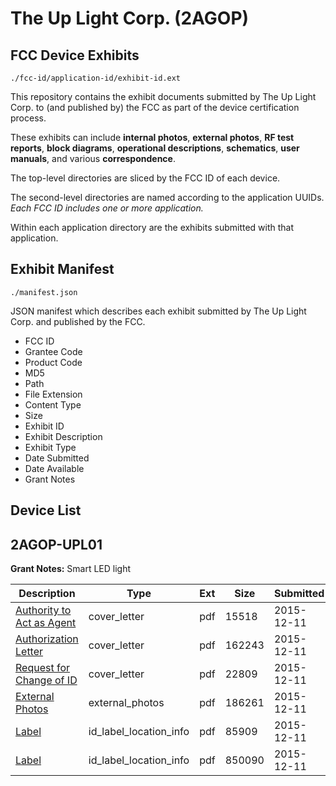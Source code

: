 # The Up Light Corp. (2AGOP)
## FCC Device Exhibits

```
./fcc-id/application-id/exhibit-id.ext
```

This repository contains the exhibit documents submitted by The Up Light Corp. to (and published by) the FCC as part of the device certification process.

These exhibits can include **internal photos**, **external photos**, **RF test reports**, **block diagrams**, **operational descriptions**, **schematics**, **user manuals**, and various **correspondence**.

The top-level directories are sliced by the FCC ID of each device.

The second-level directories are named according to the application UUIDs. *Each FCC ID includes one or more application.*

Within each application directory are the exhibits submitted with that application. 

## Exhibit Manifest

```
./manifest.json
```

JSON manifest which describes each exhibit submitted by The Up Light Corp. and published by the FCC.

- FCC ID
- Grantee Code
- Product Code
- MD5
- Path
- File Extension
- Content Type
- Size
- Exhibit ID
- Exhibit Description
- Exhibit Type
- Date Submitted
- Date Available
- Grant Notes

## Device List
## 2AGOP-UPL01
**Grant Notes:** Smart LED light

| Description | Type | Ext | Size | Submitted | Available |
| ----------- | ---- | --- | ---- | --------- | --------- |
| [Authority to Act as Agent](2AGOP-UPL01/99ba1a23efe885e1880d91db8404ff27/2839379.pdf) | cover_letter | pdf | 15518 | 2015-12-11 | 2015-12-12 |
| [Authorization Letter](2AGOP-UPL01/99ba1a23efe885e1880d91db8404ff27/2839380.pdf) | cover_letter | pdf | 162243 | 2015-12-11 | 2015-12-12 |
| [Request for Change of ID](2AGOP-UPL01/99ba1a23efe885e1880d91db8404ff27/2839381.pdf) | cover_letter | pdf | 22809 | 2015-12-11 | 2015-12-12 |
| [External Photos](2AGOP-UPL01/99ba1a23efe885e1880d91db8404ff27/2839382.pdf) | external_photos | pdf | 186261 | 2015-12-11 | 2015-12-12 |
| [Label](2AGOP-UPL01/99ba1a23efe885e1880d91db8404ff27/2839383.pdf) | id_label_location_info | pdf | 85909 | 2015-12-11 | 2015-12-12 |
| [Label](2AGOP-UPL01/99ba1a23efe885e1880d91db8404ff27/2839384.pdf) | id_label_location_info | pdf | 850090 | 2015-12-11 | 2015-12-12 |
